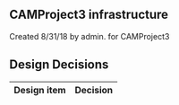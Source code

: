## CAMProject3 infrastructure

Created 8/31/18 by admin. for CAMProject3


## Design Decisions
| Design item                | Decision|
| :----------------------------------- | :--------------------------------------------------------------------------------|
